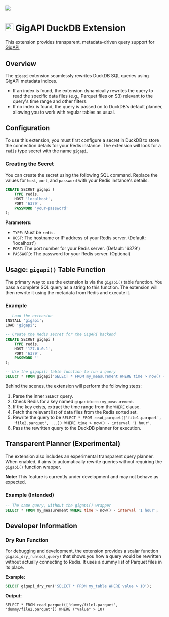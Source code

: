 # <img src="https://github.com/user-attachments/assets/5b0a4a37-ecab-4ca6-b955-1a2bbccad0b4" />

# <img src="https://github.com/user-attachments/assets/74a1fa93-5e7e-476d-93cb-be565eca4a59" height=25 /> GigAPI DuckDB Extension

This extension provides transparent, metadata-driven query support for [GigAPI](https://github.com/gigapi)

## Overview

The `gigapi` extension seamlessly rewrites DuckDB SQL queries using GigAPI metadata indices.

- If an index is found, the extension dynamically rewrites the query to read the specific data files (e.g., Parquet files on S3) relevant to the query's time range and other filters.
- If no index is found, the query is passed on to DuckDB's default planner, allowing you to work with regular tables as usual.

## Configuration

To use this extension, you must first configure a secret in DuckDB to store the connection details for your Redis instance. The extension will look for a `redis` type secret with the name `gigapi`.

### Creating the Secret

You can create the secret using the following SQL command. Replace the values for `host`, `port`, and `password` with your Redis instance's details.

```sql
CREATE SECRET gigapi (
    TYPE redis,
    HOST 'localhost',
    PORT '6379',
    PASSWORD 'your-password'
);
```

**Parameters:**

- `TYPE`: Must be `redis`.
- `HOST`: The hostname or IP address of your Redis server. (Default: 'localhost')
- `PORT`: The port number for your Redis server. (Default: '6379')
- `PASSWORD`: The password for your Redis server. (Optional)


## Usage: `gigapi()` Table Function

The primary way to use the extension is via the `gigapi()` table function. You pass a complete SQL query as a string to this function. The extension will then rewrite it using the metadata from Redis and execute it.

### Example

```sql
-- Load the extension
INSTALL 'gigapi';
LOAD 'gigapi';

-- Create the Redis secret for the GigAPI backend
CREATE SECRET gigapi (
    TYPE redis,
    HOST '127.0.0.1',
    PORT '6379',
    PASSWORD ''
);

-- Use the gigapi() table function to run a query
SELECT * FROM gigapi('SELECT * FROM my_measurement WHERE time > now() - interval ''1 hour''');
```

Behind the scenes, the extension will perform the following steps:
1. Parse the inner `SELECT` query.
2. Check Redis for a key named `giga:idx:ts:my_measurement`.
3. If the key exists, extract the time range from the `WHERE` clause.
4. Fetch the relevant list of data files from the Redis sorted set.
5. Rewrite the query to be `SELECT * FROM read_parquet(['file1.parquet', 'file2.parquet', ...]) WHERE time > now() - interval '1 hour'`.
6. Pass the rewritten query to the DuckDB planner for execution.

## Transparent Planner (Experimental)

The extension also includes an experimental transparent query planner. When enabled, it aims to automatically rewrite queries without requiring the `gigapi()` function wrapper.

**Note:** This feature is currently under development and may not behave as expected.

### Example (Intended)

```sql
-- The same query, without the gigapi() wrapper
SELECT * FROM my_measurement WHERE time > now() - interval '1 hour';
```

## Developer Information

### Dry Run Function

For debugging and development, the extension provides a scalar function `gigapi_dry_run(sql_query)` that shows you how a query would be rewritten without actually connecting to Redis. It uses a dummy list of Parquet files in its place.

**Example:**
```sql
SELECT gigapi_dry_run('SELECT * FROM my_table WHERE value > 10');
```

**Output:**
```
SELECT * FROM read_parquet(['dummy/file1.parquet', 'dummy/file2.parquet']) WHERE ("value" > 10)
```
